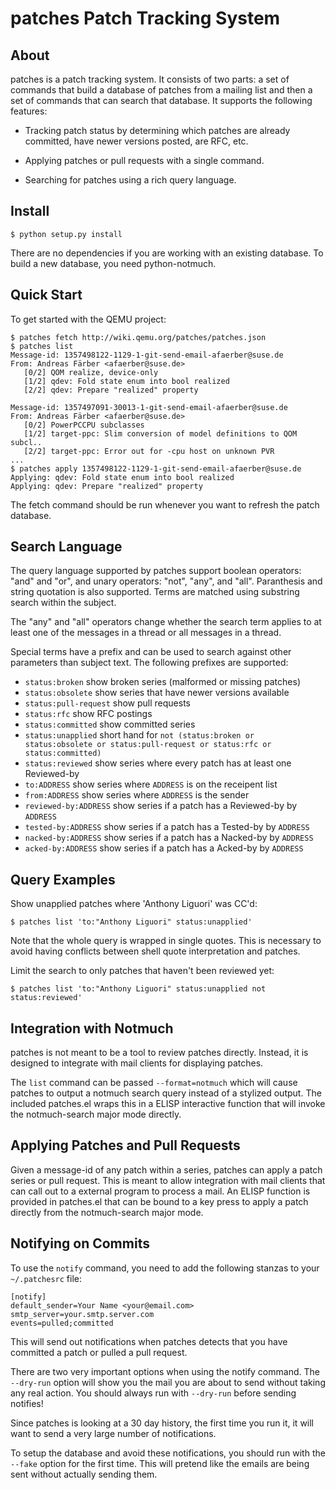 patches Patch Tracking System
=============================

About
-----

patches is a patch tracking system.  It consists of two parts: a set of
commands that build a database of patches from a mailing list and then a set
of commands that can search that database.  It supports the following features:

- Tracking patch status by determining which patches are already committed,
  have newer versions posted, are RFC, etc.

- Applying patches or pull requests with a single command.

- Searching for patches using a rich query language.

Install
-------

    $ python setup.py install

There are no dependencies if you are working with an existing database.  To
build a new database, you need python-notmuch.

Quick Start
-----------

To get started with the QEMU project:

    $ patches fetch http://wiki.qemu.org/patches/patches.json
    $ patches list
    Message-id: 1357498122-1129-1-git-send-email-afaerber@suse.de
    From: Andreas Färber <afaerber@suse.de>
       [0/2] QOM realize, device-only
       [1/2] qdev: Fold state enum into bool realized
       [2/2] qdev: Prepare "realized" property
    
    Message-id: 1357497091-30013-1-git-send-email-afaerber@suse.de
    From: Andreas Färber <afaerber@suse.de>
       [0/2] PowerPCCPU subclasses
       [1/2] target-ppc: Slim conversion of model definitions to QOM subcl..
       [2/2] target-ppc: Error out for -cpu host on unknown PVR
    ...
    $ patches apply 1357498122-1129-1-git-send-email-afaerber@suse.de
    Applying: qdev: Fold state enum into bool realized
    Applying: qdev: Prepare "realized" property

The fetch command should be run whenever you want to refresh the patch database.

Search Language
---------------

The query language supported by patches support boolean operators: "and" and
"or", and unary operators: "not", "any", and "all".  Paranthesis and string
quotation is also supported.  Terms are matched using substring search within
the subject.

The "any" and "all" operators change whether the search term applies to at least
one of the messages in a thread or all messages in a thread.

Special terms have a prefix and can be used to search against other parameters
than subject text.  The following prefixes are supported:

- `status:broken` show broken series (malformed or missing patches)
- `status:obsolete` show series that have newer versions available
- `status:pull-request` show pull requests
- `status:rfc` show RFC postings
- `status:committed` show committed series
- `status:unapplied` short hand for `not (status:broken or status:obsolete or status:pull-request or status:rfc or status:committed)`
- `status:reviewed` show series where every patch has at least one Reviewed-by
- `to:ADDRESS` show series where `ADDRESS` is on the receipent list
- `from:ADDRESS` show series where `ADDRESS` is the sender
- `reviewed-by:ADDRESS` show series if a patch has a Reviewed-by by `ADDRESS`
- `tested-by:ADDRESS` show series if a patch has a Tested-by by `ADDRESS`
- `nacked-by:ADDRESS` show series if a patch has a Nacked-by by `ADDRESS`
- `acked-by:ADDRESS` show series if a patch has a Acked-by by `ADDRESS`

Query Examples
--------------

Show unapplied patches where 'Anthony Liguori' was CC'd:

    $ patches list 'to:"Anthony Liguori" status:unapplied'

Note that the whole query is wrapped in single quotes.  This is necessary to
avoid having conflicts between shell quote interpretation and patches.

Limit the search to only patches that haven't been reviewed yet:

    $ patches list 'to:"Anthony Liguori" status:unapplied not status:reviewed'

Integration with Notmuch
------------------------

patches is not meant to be a tool to review patches directly.  Instead, it is
designed to integrate with mail clients for displaying patches.

The `list` command can be passed `--format=notmuch` which will cause
patches to output a notmuch search query instead of a stylized output.  The
included patches.el wraps this in a ELISP interactive function that will invoke
the notmuch-search major mode directly.

Applying Patches and Pull Requests
----------------------------------

Given a message-id of any patch within a series, patches can apply a patch
series or pull request.  This is meant to allow integration with mail clients
that can call out to a external program to process a mail.  An ELISP function
is provided in patches.el that can be bound to a key press to apply a patch
directly from the notmuch-search major mode.

Notifying on Commits
--------------------

To use the `notify` command, you need to add the following stanzas to your
`~/.patchesrc` file:

    [notify]
    default_sender=Your Name <your@email.com>
    smtp_server=your.smtp.server.com
    events=pulled;committed

This will send out notifications when patches detects that you have committed
a patch or pulled a pull request.

There are two very important options when using the notify command.  The
`--dry-run` option will show you the mail you are about to send without
taking any real action.  You should always run with `--dry-run` before
sending notifies!

Since patches is looking at a 30 day history, the first time you run it, it
will want to send a very large number of notifications.

To setup the database and avoid these notifications, you should run with the
`--fake` option for the first time.  This will pretend like the emails are
being sent without actually sending them.
